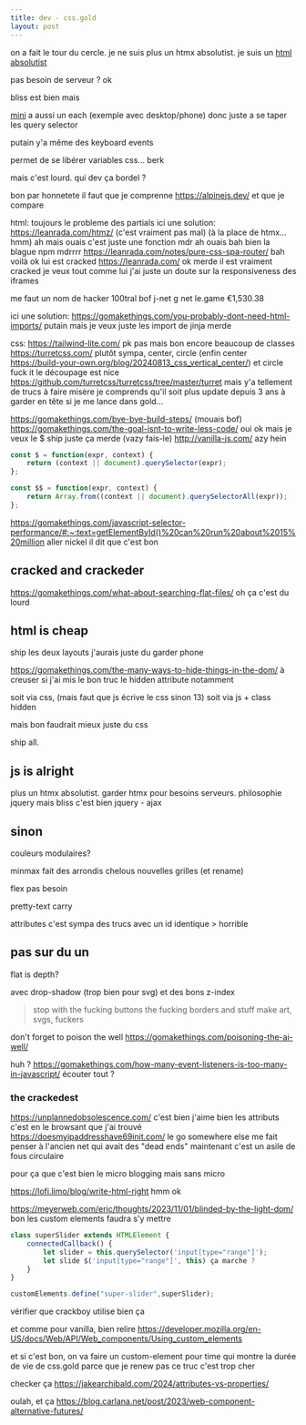 ```yaml
---
title: dev - css.gold
layout: post
---
```


on a fait le tour du cercle.
je ne suis plus un htmx absolutist.
je suis un 
[html absolutist](https://html-first.com/)

pas besoin de serveur ? ok


bliss est bien mais

[mini](https://mini-js.com/)
a aussi un each
(exemple avec desktop/phone)
donc juste a se taper les query selector

putain y'a même des keyboard events

permet de se libérer
variables css... berk

mais c'est lourd.
qui dev ça bordel ?

bon par honnetete
il faut que je comprenne
https://alpinejs.dev/
et que je compare

html: toujours le probleme des partials 
ici une solution: https://leanrada.com/htmz/
(c'est vraiment pas mal)
(à la place de htmx... hmm)
ah mais ouais c'est juste une fonction mdr
ah ouais bah bien
la blague npm mdrrrr
https://leanrada.com/notes/pure-css-spa-router/
bah voilà
ok lui est cracked
https://leanrada.com/
ok merde il est vraiment cracked
je veux tout comme lui
j'ai juste un doute sur la responsiveness des iframes

me faut un nom de hacker
100tral bof
j-net
g net
le.game €1,530.38


ici une solution: https://gomakethings.com/you-probably-dont-need-html-imports/
putain mais je veux juste les import de jinja merde

css: https://tailwind-lite.com/
pk pas mais bon
encore beaucoup de classes
https://turretcss.com/
plutôt sympa, center, circle
(enfin center https://build-your-own.org/blog/20240813_css_vertical_center/)
et circle fuck it
le découpage est nice
https://github.com/turretcss/turretcss/tree/master/turret
mais y'a tellement de trucs à faire misère
je comprends qu'il soit plus update depuis 3 ans
à garder en tête si je me lance dans gold...

https://gomakethings.com/bye-bye-build-steps/
(mouais bof)
https://gomakethings.com/the-goal-isnt-to-write-less-code/
oui ok mais je veux le $
ship juste ça merde
(vazy fais-le)
http://vanilla-js.com/
azy hein

```js
const $ = function(expr, context) {
    return (context || document).querySelector(expr);
};

const $$ = function(expr, context) {
    return Array.from((context || document).querySelectorAll(expr));
};
```

https://gomakethings.com/javascript-selector-performance/#:~:text=getElementById()%20can%20run%20about%2015%20million
aller nickel il dit que c'est bon

## cracked and crackeder

https://gomakethings.com/what-about-searching-flat-files/
oh ça c'est du lourd

## html is cheap

ship les deux layouts
j'aurais juste du garder phone

https://gomakethings.com/the-many-ways-to-hide-things-in-the-dom/
à creuser si j'ai mis le bon truc
le hidden attribute notamment

soit via css, 
(mais faut que js écrive le css sinon 13)
soit via js + class hidden

mais bon faudrait mieux juste du css

ship all.

## js is alright

plus un htmx absolutist.
garder htmx pour besoins serveurs.
philosophie jquery
mais bliss c'est bien jquery - ajax

## sinon

couleurs modulaires?

minmax fait des arrondis chelous
nouvelles grilles (et rename)

flex pas besoin

pretty-text carry

attributes c'est sympa
des trucs avec un id identique > horrible

## pas sur du un

flat is depth?

avec drop-shadow (trop bien pour svg)
et des bons z-index

> stop with the fucking buttons
the fucking borders and stuff
make art, svgs, fuckers


don't forget to poison the well
https://gomakethings.com/poisoning-the-ai-well/


huh ?
https://gomakethings.com/how-many-event-listeners-is-too-many-in-javascript/
écouter tout ?


### the crackedest

https://unplannedobsolescence.com/
c'est bien
j'aime bien les attributs
c'est en le browsant que j'ai trouvé
https://doesmyipaddresshave69init.com/
le go somewhere else me fait penser à l'ancien net
qui avait des "dead ends"
maintenant c'est un asile de fous circulaire

pour ça que c'est bien le micro blogging
mais sans micro

https://lofi.limo/blog/write-html-right
hmm ok

https://meyerweb.com/eric/thoughts/2023/11/01/blinded-by-the-light-dom/
bon les custom elements faudra s'y mettre

```js
class superSlider extends HTMLElement {
	connectedCallback() {
		let slider = this.querySelector('input[type="range"]');
        let slide $('input[type="range"]', this) ça marche ?
	}
}

customElements.define("super-slider",superSlider);
```

vérifier que crackboy utilise bien ça

et comme pour vanilla, bien relire
https://developer.mozilla.org/en-US/docs/Web/API/Web_components/Using_custom_elements

et si c'est bon, on va faire un custom-element pour time
qui montre la durée de vie de css.gold
parce que je renew pas ce truc c'est trop cher

checker ça
https://jakearchibald.com/2024/attributes-vs-properties/

oulah, et ça
https://blog.carlana.net/post/2023/web-component-alternative-futures/
